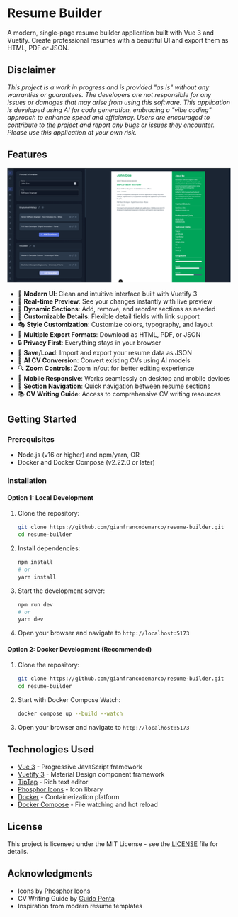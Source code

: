 # Resume Builder

A modern, single-page resume builder application built with Vue 3 and Vuetify. Create professional resumes with a beautiful UI and export them as HTML, PDF or JSON.

## Disclaimer

*This project is a work in progress and is provided "as is" without any warranties or guarantees. The developers are not responsible for any issues or damages that may arise from using this software. This application is developed using AI for code generation, embracing a "vibe coding" approach to enhance speed and efficiency. Users are encouraged to contribute to the project and report any bugs or issues they encounter. Please use this application at your own risk.*


## Features

![Resume Builder Screenshot](screenshot.png)

- 🎨 **Modern UI**: Clean and intuitive interface built with Vuetify 3
- 📝 **Real-time Preview**: See your changes instantly with live preview
- 🔄 **Dynamic Sections**: Add, remove, and reorder sections as needed
- 🎯 **Customizable Details**: Flexible detail fields with link support
- 🎭 **Style Customization**: Customize colors, typography, and layout
- 💾 **Multiple Export Formats**: Download as HTML, PDF, or JSON
- 🔒 **Privacy First**: Everything stays in your browser
- 💾 **Save/Load**: Import and export your resume data as JSON
- 🤖 **AI CV Conversion**: Convert existing CVs using AI models
- 🔍 **Zoom Controls**: Zoom in/out for better editing experience
- 📱 **Mobile Responsive**: Works seamlessly on desktop and mobile devices
- 🎯 **Section Navigation**: Quick navigation between resume sections
- 📚 **CV Writing Guide**: Access to comprehensive CV writing resources

## Getting Started

### Prerequisites

- Node.js (v16 or higher) and npm/yarn, OR
- Docker and Docker Compose (v2.22.0 or later)

### Installation

#### Option 1: Local Development

1. Clone the repository:
   ```bash
   git clone https://github.com/gianfrancodemarco/resume-builder.git
   cd resume-builder
   ```

2. Install dependencies:
   ```bash
   npm install
   # or
   yarn install
   ```

3. Start the development server:
   ```bash
   npm run dev
   # or
   yarn dev
   ```

4. Open your browser and navigate to `http://localhost:5173`

#### Option 2: Docker Development (Recommended)

1. Clone the repository:
   ```bash
   git clone https://github.com/gianfrancodemarco/resume-builder.git
   cd resume-builder
   ```

2. Start with Docker Compose Watch:
   ```bash
   docker compose up --build --watch
   ```

3. Open your browser and navigate to `http://localhost:5173`

## Technologies Used

- [Vue 3](https://vuejs.org/) - Progressive JavaScript framework
- [Vuetify 3](https://vuetifyjs.com/) - Material Design component framework
- [TipTap](https://tiptap.dev/) - Rich text editor
- [Phosphor Icons](https://phosphoricons.com/) - Icon library
- [Docker](https://www.docker.com/) - Containerization platform
- [Docker Compose](https://docs.docker.com/compose/) - File watching and hot reload

## License

This project is licensed under the MIT License - see the [LICENSE](LICENSE) file for details.

## Acknowledgments

- Icons by [Phosphor Icons](https://phosphoricons.com/)
- CV Writing Guide by [Guido Penta](https://github.com/GuidoPenta/galactic-CV-guide-for-developers)
- Inspiration from modern resume templates

